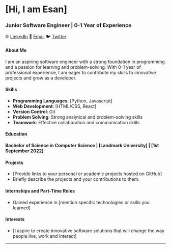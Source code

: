 # [Hi, I am Esan]
### Junior Software Engineer | 0-1 Year of Experience

🌐 [LinkedIn](www.linkedin.com/in/esan-daniel-995b42212)
📧 [Email](mailto:danielseyi21@gmail.com)
🐦 [Twitter](https://twitter.com/yourtwitterhandle)

#### About Me

I am an aspiring software engineer with a strong foundation in programming and a passion for learning and problem-solving. With 0-1 year of professional experience, I am eager to contribute my skills to innovative projects and grow as a developer.

#### Skills

- **Programming Languages**: [Python, Javascript]
- **Web Development**: [HTML/CSS, React]
- **Version Control**: Git
- **Problem Solving**: Strong analytical and problem-solving skills
- **Teamwork**: Effective collaboration and communication skills

#### Education

**Bachelor of Science in Computer Science | [Landmark University] | [1st September 2022]**

#### Projects

- [Provide links to your personal or academic projects hosted on GitHub]
- Briefly describe the projects and your contributions to them.

#### Internships and Part-Time Roles
- Gained experience in [mention specific technologies or skills you learned]

#### Interests

- [I aspire to create innovative software solutions that will change the way people live, work and interact]

---
